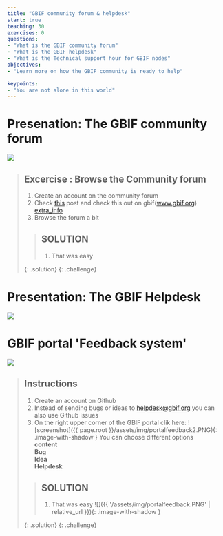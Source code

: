 ```yaml
---
title: "GBIF community forum & helpdesk"
start: true
teaching: 30
exercises: 0
questions:
- "What is the GBIF community forum"
- "What is the GBIF helpdesk"
- "What is the Technical support hour for GBIF nodes"
objectives:
- "Learn more on how the GBIF community is ready to help"

keypoints:
- "You are not alone in this world"
---
```



# Presenation: The GBIF community forum

<a href="https://docs.google.com/presentation/d/13Dnzw-swM8J21fHhqVc2o5LjoVCdGlfsuvxinO-qoNc/edit?usp=sharing">
    <img src="{{ '/assets/img/forum.PNG' | relative_url }}">
  </a>

> ## Excercise : Browse the Community forum
> 
> 1. Create an account on the community forum
> 2. Check [this](https://discourse.gbif.org/t/looking-to-filter-occurrence-records-by/4283) post and check this out on gbif(www.gbif.org) [extra_info](https://www.gbif.org/release-notes#30january2024)
> 3. Browse the forum a bit
>    
> > ## SOLUTION
> > 1. That was easy
> > 
> {: .solution}
{: .challenge}

# Presentation: The GBIF Helpdesk

<a href="https://docs.google.com/presentation/d/1zwQp9Hh2LhGJQ79U1qUm8Mc8kZHuGzQ8qnvYy1Zj5n8/edit?usp=sharing">
    <img src="{{ '/assets/img/helpdesk.PNG' | relative_url }}">
  </a>

# GBIF portal 'Feedback system'


<a href="https://docs.google.com/presentation/d/1r8vzJHIArjIFuWMSxZI03ZYVr0eQiMcJ5sD5ViHsil8/edit?usp=sharing">
    <img src="{{ '/assets/img/portal.PNG' | relative_url }}">
  </a>

> ## Instructions 
> 
> 1. Create an account on Github
> 2. Instead of sending bugs or ideas to helpdesk@gbif.org you can also use Github issues
> 3. On the right upper corner of the GBIF portal clik here:
> ![screenshot]({{ page.root }}/assets/img/portalfeedback2.PNG){: .image-with-shadow }
> You can choose different options <br>
> **content** <br>
> **Bug** <br>
> **Idea** <br>
> **Helpdesk** <br>
>    
> > ## SOLUTION
> > 1. That was easy
> > ![]({{ '/assets/img/portalfeedback.PNG' | relative_url }}){: .image-with-shadow }
> > 
> {: .solution}
{: .challenge}
